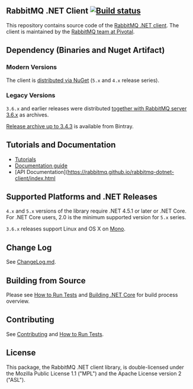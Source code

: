 ## RabbitMQ .NET Client [![Build status](https://ci.appveyor.com/api/projects/status/33srpo7owl1h3y4e?svg=true)](https://ci.appveyor.com/project/rabbitmq/rabbitmq-dotnet-client)

This repository contains source code of the [RabbitMQ .NET client](http://www.rabbitmq.com/dotnet.html).
The client is maintained by the [RabbitMQ team at Pivotal](http://github.com/rabbitmq/).


## Dependency (Binaries and Nuget Artifact)

### Modern Versions

The client is [distributed via NuGet](https://www.nuget.org/packages/RabbitMQ.Client/) (`5.x` and `4.x` release series).

### Legacy Versions

`3.6.x` and earlier releases were distributed [together with RabbitMQ server 3.6.x](https://github.com/rabbitmq/rabbitmq-server/releases/)
as archives.

[Release archive up to 3.4.3](https://bintray.com/rabbitmq/archive/rabbitmq-dotnet-client) is available from Bintray.


## Tutorials and Documentation

 * [Tutorials](http://www.rabbitmq.com/getstarted.html)
 * [Documentation guide](http://www.rabbitmq.com/dotnet.html)
 * [API Documentation](https://rabbitmq.github.io/rabbitmq-dotnet-client/index.html


## Supported Platforms and .NET Releases

`4.x` and `5.x` versions of the library require .NET 4.5.1 or later or .NET Core.
For .NET Core users, 2.0 is the minimum supported version for `5.x` series.

`3.6.x` releases support Linux and OS X on [Mono](http://www.mono-project.com/).

## Change Log

See [ChangeLog.md](https://github.com/rabbitmq/rabbitmq-dotnet-client/blob/master/ChangeLog.md).

## Building from Source

Please see [How to Run Tests](./RUNNING_TESTS.md) and [Building .NET Core](./BUILD_DOTNET_CORE.md)
for build process overview.

## Contributing

See [Contributing](./CONTRIBUTING.md) and [How to Run Tests](./RUNNING_TESTS.md).


## License

This package, the RabbitMQ .NET client library, is double-licensed under
the Mozilla Public License 1.1 ("MPL") and the Apache License version 2 ("ASL").
